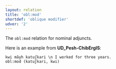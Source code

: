 ```yaml
---
layout: relation
title: 'obl:mod'
shortdef: 'oblique modifier'
udver: '2'
---
```


The `obl:mod` relation for nominal adjuncts.

Here is an example from **UD_Pesh-ChibErgIS**:

~~~ sdparse
kwi mãyh katuʃkari \n I worked for three years.
obl:mod (katuʃkari, kwi)
~~~

<!-- Interlanguage links updated Ne 5. května 2024, 18:21:39 CEST -->
